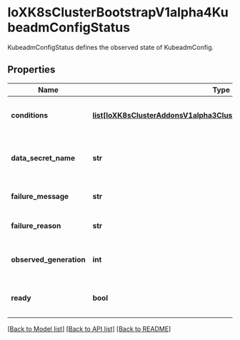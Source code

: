 # IoXK8sClusterBootstrapV1alpha4KubeadmConfigStatus

KubeadmConfigStatus defines the observed state of KubeadmConfig.
## Properties
Name | Type | Description | Notes
------------ | ------------- | ------------- | -------------
**conditions** | [**list[IoXK8sClusterAddonsV1alpha3ClusterResourceSetStatusConditions]**](IoXK8sClusterAddonsV1alpha3ClusterResourceSetStatusConditions.md) | Conditions defines current service state of the KubeadmConfig. | [optional] 
**data_secret_name** | **str** | DataSecretName is the name of the secret that stores the bootstrap data script. | [optional] 
**failure_message** | **str** | FailureMessage will be set on non-retryable errors | [optional] 
**failure_reason** | **str** | FailureReason will be set on non-retryable errors | [optional] 
**observed_generation** | **int** | ObservedGeneration is the latest generation observed by the controller. | [optional] 
**ready** | **bool** | Ready indicates the BootstrapData field is ready to be consumed | [optional] 

[[Back to Model list]](../README.md#documentation-for-models) [[Back to API list]](../README.md#documentation-for-api-endpoints) [[Back to README]](../README.md)


